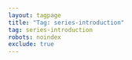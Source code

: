 ```yaml
---
layout: tagpage
title: "Tag: series-introduction"
tag: series-introduction
robots: noindex
exclude: true
---
```

